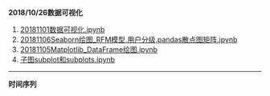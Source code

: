**2018/10/26数据可视化**

1. [ 20181101数据可视化.ipynb](http://nbviewer.jupyter.org/github/LearningDay/python/blob/master/20181101%E6%95%B0%E6%8D%AE%E5%8F%AF%E8%A7%86%E5%8C%96.ipynb)
2. [20181106Seaborn绘图_RFM模型,用户分级,pandas散点图矩阵.ipynb](http://nbviewer.jupyter.org/github/LearningDay/python/blob/master/seaborn/20181106Seaborn%E7%BB%98%E5%9B%BE_RFM%E6%A8%A1%E5%9E%8B%2C%E7%94%A8%E6%88%B7%E5%88%86%E7%BA%A7%2Cpandas%E6%95%A3%E7%82%B9%E5%9B%BE%E7%9F%A9%E9%98%B5.ipynb)
3. [20181105Matplotlib_DataFrame绘图.ipynb](http://nbviewer.jupyter.org/github/LearningDay/python/blob/master/Matplotlib/20181105Matplotlib_DataFrame%E7%BB%98%E5%9B%BE%2CPandas%E6%95%A3%E7%82%B9%E5%9B%BE%E7%9F%A9%E9%98%B5.ipynb)
4. [子图subplot和subplots.ipynb](http://nbviewer.jupyter.org/github/LearningDay/python/blob/master/Matplotlib/20181105Matplotlib%E7%AE%80%E5%8D%95%E7%BB%98%E5%9B%BE_02%E5%AD%90%E5%9B%BEsubplot%E5%92%8Csubplots.ipynb)

***
**时间序列**
